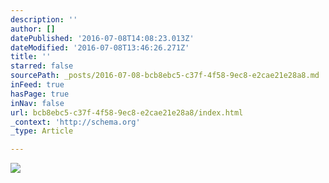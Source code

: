 ```yaml
---
description: ''
author: []
datePublished: '2016-07-08T14:08:23.013Z'
dateModified: '2016-07-08T13:46:26.271Z'
title: ''
starred: false
sourcePath: _posts/2016-07-08-bcb8ebc5-c37f-4f58-9ec8-e2cae21e28a8.md
inFeed: true
hasPage: true
inNav: false
url: bcb8ebc5-c37f-4f58-9ec8-e2cae21e28a8/index.html
_context: 'http://schema.org'
_type: Article

---
```

![](https://the-grid-user-content.s3-us-west-2.amazonaws.com/c011c89e-0d1f-48a9-887e-e93106d83d2b.jpg)